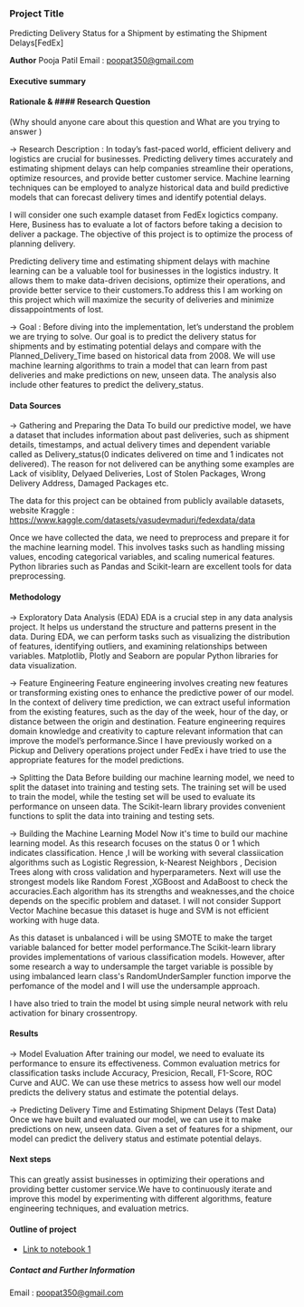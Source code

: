 ### Project Title
Predicting Delivery Status for a Shipment by estimating the Shipment Delays[FedEx]

**Author**
Pooja Patil 
Email : poopat350@gmail.com


#### Executive summary

#### Rationale & #### Research Question
(Why should anyone care about this question and What are you trying to answer )

-> Research Description : 
In today’s fast-paced world, efficient delivery and logistics are crucial for businesses. Predicting delivery times accurately and estimating shipment delays can help companies 
streamline their operations, optimize resources, and provide better customer service. Machine learning techniques can be employed to analyze historical data and build predictive 
models that can forecast delivery times and identify potential delays.

I will consider one such example dataset from FedEx logictics company. Here, Business has to evaluate a lot of factors before taking a decision to deliver a package. The objective 
of this project is to optimize the process of planning delivery.

Predicting delivery time and estimating shipment delays with machine learning can be a valuable tool for businesses in the logistics industry. It allows them to make data-driven 
decisions, optimize their operations, and provide better service to their customers.To address this I am working on this project which will maximize the security of deliveries and
minimize dissappointments of lost.

-> Goal : 
Before diving into the implementation, let’s understand the problem we are trying to solve. Our goal is to predict the delivery status for shipments and by estimating potential 
delays and compare with the Planned_Delivery_Time based on historical data from 2008. We will use machine learning algorithms to train a model that can learn from past deliveries 
and make predictions on new, unseen data. The analysis also include other features to predict the delivery_status.


#### Data Sources
-> Gathering and Preparing the Data
To build our predictive model, we have a dataset that includes information about past deliveries, such as shipment details, timestamps, and actual delivery times and dependent 
variable called as Delivery_status(0 indicates delivered on time and 1 indicates not delivered).
The reason for not delivered can be anything some examples are Lack of visiblity, Delyaed Deliveries, Lost of Stolen Packages, Wrong Delivery Address, Damaged Packages etc. 

The data for this project can be obtained from publicly available datasets, website Kraggle : https://www.kaggle.com/datasets/vasudevmaduri/fedexdata/data

Once we have collected the data, we need to preprocess and prepare it for the machine learning model. This involves tasks such as handling missing values, encoding categorical 
variables, and scaling numerical features. Python libraries such as Pandas and Scikit-learn are excellent tools for data preprocessing.


#### Methodology
-> Exploratory Data Analysis (EDA)
EDA is a crucial step in any data analysis project. It helps us understand the structure and patterns present in the data. During EDA, we can perform tasks such as visualizing 
the distribution of features, identifying outliers, and examining relationships between variables. Matplotlib, Plotly and Seaborn are popular Python libraries for data 
visualization.

-> Feature Engineering
Feature engineering involves creating new features or transforming existing ones to enhance the predictive power of our model. In the context of delivery time prediction, 
we can extract useful information from the existing features, such as the day of the week, hour of the day, or distance between the origin and destination. Feature engineering 
requires domain knowledge and creativity to capture relevant information that can improve the model’s performance.Since I have previously worked on a Pickup and Delivery 
operations project under FedEx i have tried to use the appropriate features for the model predictions.


-> Splitting the Data
Before building our machine learning model, we need to split the dataset into training and testing sets. The training set will be used to train the model, while the testing set 
will be used to evaluate its performance on unseen data. The Scikit-learn library provides convenient functions to split the data into training and testing sets.


-> Building the Machine Learning Model
Now it's time to build our machine learning model. As this research focuses on the status 0 or 1 which indicates classification. Hence ,I will be working with several classiication 
algorithms such as Logistic Regression, k-Nearest Neighbors , Decision Trees along with cross validation and hyperparameters. Next will use the strongest models like Random Forest 
,XGBoost and AdaBoost to check the accuracies.Each algorithm has its strengths and weaknesses,and the choice depends on the specific problem and dataset. I will not consider 
Support Vector Machine becasue this dataset is huge and SVM is not efficient working with huge data.

As this dataset is unbalanced i will be using SMOTE to make the target variable balanced for better model performance.The Scikit-learn library provides implementations of various 
classification models. However, after some research a way to undersample the target variable is possible by using imbalanced learn class's RandomUnderSampler function  imporve 
the perfomance of the model and I will use the undersample approach.

I have also tried to train the model bt using simple neural network with relu activation for binary crossentropy. 

#### Results
-> Model Evaluation
After training our model, we need to evaluate its performance to ensure its effectiveness. Common evaluation metrics for classification tasks include Accuracy, Presicion,
Recall, F1-Score, ROC Curve and AUC. We can use these metrics to assess how well our model predicts the delivery status and estimate the potential delays.


-> Predicting Delivery Time and Estimating Shipment Delays (Test Data)
Once we have built and evaluated our model, we can use it to make predictions on new, unseen data. Given a set of features for a shipment, our model can predict the delivery 
status and estimate potential delays.


#### Next steps
This can greatly assist businesses in optimizing their operations and providing better customer service.We have to continuously iterate and improve this model by experimenting 
with different algorithms, feature engineering techniques, and evaluation metrics.

#### Outline of project

- [Link to notebook 1]()


##### Contact and Further Information
Email : poopat350@gmail.com

